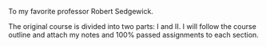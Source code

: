 To my favorite professor Robert Sedgewick.

The original course is divided into two parts: I and II. I will follow the course outline and attach my notes and 100% passed assignments to each section.
